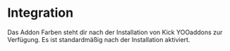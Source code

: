 # Integration

Das Addon Farben steht dir nach der Installation von Kick YOOaddons zur Verfügung. Es ist standardmäßig nach der Installation aktiviert.
